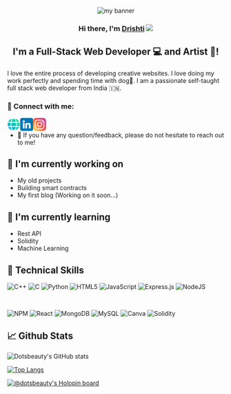 <p align="center">

<img src="https://user-images.githubusercontent.com/67326784/194755240-e76ed6e3-af0e-46af-a5c6-9f31739b2eed.png" alt="my banner">

</p>

<h3 align="center">

Hi there, I'm <a href="https://dri-portfolio.web.app/" target="_blank" rel="noreferrer">Drishti</a> <img src="https://github.com/TheDudeThatCode/TheDudeThatCode/blob/master/Assets/Hi.gif" width="29px">

</h3>

<h2 align="center">

I'm a Full-Stack Web Developer 💻 and Artist 🎨!

</h2> 

I love the entire process of developing creative websites. I love doing my work perfectly and spending time with dog🐶. I am a passionate self-taught full stack web developer from India 🇮🇳. 

### 🤝 Connect with me:
<a href="https://dri-portfolio.web.app/"><img align="left" src="images/web.png" alt="Drishti | Website" width="30px"/></a>
<a href="https://www.linkedin.com/in/webdrishti/"><img align="left" src="images/linkedin.png" alt="Drishti | LinkedIn" width="30px"/></a>
<a href="https://www.instagram.com/dots._.beauty/"><img align="left" src="images/instagram.png" alt="Drishti | Instagram" width="30px"/></a>
</br>

- 💬 If you have any question/feedback, please do not hesitate to reach out to me!

## 🔭 I'm currently working on
- My old projects
- Building smart contracts
- My first blog (Working on it soon...)


## 🌱 I'm currently learning
- Rest API
- Solidity
- Machine Learning 

## 💼 Technical Skills

![C++](https://img.shields.io/badge/c++-%2300599C.svg?style=for-the-badge&logo=c%2B%2B&logoColor=white)
![C](https://img.shields.io/badge/c-%2300599C.svg?style=for-the-badge&logo=c&logoColor=white)
![Python](https://img.shields.io/badge/python-3670A0?style=for-the-badge&logo=python&logoColor=ffdd54)
![HTML5](https://img.shields.io/badge/html5-%23E34F26.svg?style=for-the-badge&logo=html5&logoColor=white)
![JavaScript](https://img.shields.io/badge/javascript-%23323330.svg?style=for-the-badge&logo=javascript&logoColor=%23F7DF1E)
![Express.js](https://img.shields.io/badge/express.js-%23404d59.svg?style=for-the-badge&logo=express&logoColor=%2361DAFB)
![NodeJS](https://img.shields.io/badge/node.js-6DA55F?style=for-the-badge&logo=node.js&logoColor=white)

</br>

![NPM](https://img.shields.io/badge/NPM-%23000000.svg?style=for-the-badge&logo=npm&logoColor=white)
![React](https://img.shields.io/badge/react-%2320232a.svg?style=for-the-badge&logo=react&logoColor=%2361DAFB)
![MongoDB](https://img.shields.io/badge/MongoDB-%234ea94b.svg?style=for-the-badge&logo=mongodb&logoColor=white)
![MySQL](https://img.shields.io/badge/mysql-%2300f.svg?style=for-the-badge&logo=mysql&logoColor=white)
![Canva](https://img.shields.io/badge/Canva-%2300C4CC.svg?style=for-the-badge&logo=Canva&logoColor=white)
![Solidity](https://img.shields.io/badge/Solidity-%23363636.svg?style=for-the-badge&logo=solidity&logoColor=white)

## 📈 Github Stats

![Dotsbeauty's GitHub stats](https://github-readme-stats.vercel.app/api?username=dotsbeauty&show_icons=true&theme=radical)

[![Top Langs](https://github-readme-stats.vercel.app/api/top-langs/?username=dotsbeauty&layout=compact&theme=radical)](https://github.com/dotsbeauty/github-readme-stats)

[![@dotsbeauty's Holopin board](https://holopin.me/dotsbeauty)](https://holopin.io/@dotsbeauty)

